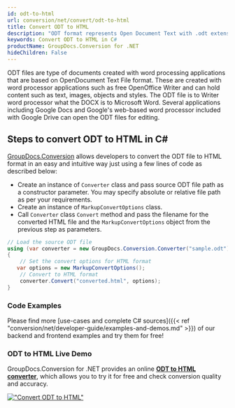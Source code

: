 ```yaml
---
id: odt-to-html
url: conversion/net/convert/odt-to-html
title: Convert ODT to HTML
description: "ODT format represents Open Document Text with .odt extension. Learn how to convert ODT to HTML file programmatically in C# language using GroupDocs.Conversion for .NET library."
keywords: Convert ODT to HTML in C#
productName: GroupDocs.Conversion for .NET
hideChildren: False
---
```


ODT files are type of documents created with word processing applications that are based on OpenDocument Text File format. These are created with word processor applications such as free OpenOffice Writer and can hold content such as text, images, objects and styles. The ODT file is to Writer word processor what the DOCX is to Microsoft Word. Several applications including Google Docs and Google's web-based word processor included with Google Drive can open the ODT files for editing.

## Steps to convert ODT to HTML in C#

[GroupDocs.Conversion](https://products.groupdocs.com/conversion/net) allows developers to convert the ODT file to HTML format in an easy and intuitive way just using a few lines of code as described below:

* Create an instance of `Converter` class and pass source ODT file path as a constructor parameter. You may specify absolute or relative file path as per your requirements. 
* Create an instance of `MarkupConvertOptions` class.
* Call `Converter` class `Convert` method and pass the filename for the converted HTML file and the `MarkupConvertOptions` object from the previous step as parameters.

```csharp
// Load the source ODT file
using (var converter = new GroupDocs.Conversion.Converter("sample.odt"))
{
    // Set the convert options for HTML format
   var options = new MarkupConvertOptions();
    // Convert to HTML format
    converter.Convert("converted.html", options);
}
```

### Code Examples

Please find more [use-cases and complete C# sources]({{< ref "conversion/net/developer-guide/examples-and-demos.md" >}}) of our backend and frontend examples and try them for free!

### ODT to HTML Live Demo

GroupDocs.Conversion for .NET provides an online [**ODT to HTML converter**](https://products.groupdocs.app/conversion/odt-to-html), which allows you to try it for free and check conversion quality and accuracy.

[!["Convert ODT to HTML"](conversion/net/images/convert-to-html/convert-odt-to-html.png)](https://products.groupdocs.app/conversion/odt-to-html)